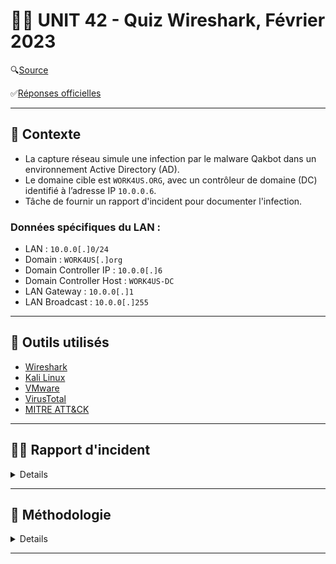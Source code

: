 # 🕵️‍♂️ UNIT 42 - Quiz Wireshark, Février 2023

🔍[Source](https://unit42.paloaltonetworks.com/feb-wireshark-quiz/) 

✅[Réponses officielles](https://unit42.paloaltonetworks.com/feb-wireshark-quiz-answers/)

---

## 📌 Contexte

- La capture réseau simule une infection par le malware Qakbot dans un environnement Active Directory (AD).
- Le domaine cible est `WORK4US.ORG`, avec un contrôleur de domaine (DC) identifié à l’adresse IP `10.0.0.6`.
- Tâche de fournir un rapport d'incident pour documenter l'infection.

### Données spécifiques du LAN :
- LAN : `10.0.0[.]0/24`
- Domain : `WORK4US[.]org`
- Domain Controller IP : `10.0.0[.]6`
- Domain Controller Host : `WORK4US-DC`
- LAN Gateway : `10.0.0[.]1`
- LAN Broadcast : `10.0.0[.]255`


---

## 🧰 Outils utilisés

- [Wireshark](https://www.wireshark.org/download.html)
- [Kali Linux](https://www.kali.org/)
- [VMware](https://www.vmware.com/products/desktop-hypervisor/workstation-and-fusion)
- [VirusTotal](https://www.virustotal.com/gui/home/upload)
- [MITRE ATT&CK](https://attack.mitre.org/)

---

## 🕵️‍♂️ Rapport d'incident
<details>
  
### 📌 Résumé

Le 2023-02-03 à 17:04 UTC, un poste Windows appartenant à `Damon Bauer` a été compromis par un malware **Qakbot** (aussi connu sous Qbot/Pinkslipbot) dans un environnement **Active Directory** (AD).

L’infection a généré du **trafic malveillant**, instauré une **backdoor** et initié des **communications** avec plusieurs serveurs C2 externes.

Des indices suggèrent une **propagation** possible vers le contrôleur de domaine (`10.0.0.6`), augmentant significativement le risque pour l'ensemble du domaine `WORK4US.ORG`.

<img src="images/killchain.png" alt="killchain" width="800"/>

  [*Source image*](https://securelist.com/qakbot-technical-analysis/103931/)

---

### 🖥️ Détails de la victime

- Utilisateur : `damon.bauer`
- Host : `DESKTOP-E7FHJS4`
- IP locale : `10.0.0[.]149`
- Adresse MAC : `00:21:5d:9e:42:fb`

---
### 🚨 Indicateurs de compromission (IoCs)

- Port 80 → `hxxp://128.254.207[.]55/86607.dat`
- `102.156.32[.]143:443` — HTTPS/SSL/TLS
- `208.187.122[.]74:443` — HTTPS/SSL/TLS
- `5.75.205[.]43:443` — HTTPS/SSL/TLS
- `23.111.114[.]52:65400` — TCP traffic
- `78.31.67[.]7:443` — TCP traffic (activité VNC)
- Diverses adresses IP sur ports TCP **25** et **465** — **SMTP** vers plusieurs serveurs de messagerie
- **ARP scanning** depuis l’hôte infecté
- **Transfert SMB** entre l’hôte compromis et le contrôleur de domaine

### ☣️ Détails du Malware :

- SHA 256 : `713207d9d9875ec88d2f3a53377bf8c2d620147a4199eb183c13a7e957056432`
- Type : DLL 32-bit
- Taille : 1,761,280 bytes
- Description : DLL utilisée par Qakbot
- Méthode d'exécution : `rundll32.exe [filename],Wind`
- Sample disponible sur [MalwareBazaar](https://bazaar.abuse.ch/sample/713207d9d9875ec88d2f3a53377bf8c2d620147a4199eb183c13a7e957056432/)
- Community Score de 55 / 72 sur [VirusTotal](https://www.virustotal.com/gui/file/713207d9d9875ec88d2f3a53377bf8c2d620147a4199eb183c13a7e957056432/details)

</details>

---

## 📝 Méthodologie
<details>

### 💡 IP local
<details>
  
Examiner le trafic web suspect en filtrant les requêtes HTTP et les handshakes TLS :    

`(http.request or tls.handshake.type == 1) and !(ssdp)`

➡️ IP source : `10.0.0[.]149`  
➡️ Adresse MAC : `00:21:5d:9e:42:fb`

<img src="images/1.png" alt="1" width="800"/>

</details>

---

### 💡 Hosts
<details>

Identifier le nom NetBIOS et le nom d'hôte Windows en analysant les protocoles de partage :  

`nbns or smb or smb2`

➡️ Host name : `DESKTOP-E7FHJS4`

<img src="images/2.png" alt="2" width="800"/>

---

Examiner le trafic d'authentification Kerberos pour identifier l’utilisateur :  

`kerberos.CNameString && ip.src == 10.0.0.149`  
- 📝 N.B. : Ajout de `CNameString` en colonne pour faciliter l’identification.

➡️ Utilisateur : `damon.bauer`

<img src="images/3.png" alt="3" width="800"/>

</details>

---

### 💡 Trafic HTTP
<details>

Analyser le trafic HTTP non chiffré pour identifier l'origine de l’infection :   

`http && ip.src == 10.0.0.149`

➡️ HTTP GET suspect vers une IP externe `128.254.207[.]55` → **investigation**  
➡️ HTTP GET vers `cacerts.digicert.com` → trafic légitime généré par OS/navigation normale  

<img src="images/4.png" alt="4" width="800"/>

Suivre le **TCP Stream** pour la requête suspecte vers `128.254.207[.]55` pour le fichier `86607[.]dat` :    
➡️ Headers minimalistes, présence de `CURL` → téléchargement automatisé = 🚩   
➡️ Fichier exécutable (`MZ` + `This program cannot be run in DOS mod`) = 🚩    

<img src="images/5.png" alt="5" width="800"/>

---

Exporter le fichier depuis le PCAP : `File → Export Objects → HTTP`  

Après téléchargement :     
✅ Vérification type de fichier : `file 86607.dat`  
✅ Hash SHA256 : `shasum -a 256 86607.dat`   
✅ [VirusTotal](https://www.virustotal.com/gui/file/713207d9d9875ec88d2f3a53377bf8c2d620147a4199eb183c13a7e957056432/details) : détecté par plusieurs fournisseurs  

<img src="images/6.png" alt="6" width="800"/>  
<img src="images/7.png" alt="7" width="800"/>

</details>

---

### 💡 Trafic Post-Infection
<details>

#### HTTPS sans SNI (Server Name Indication)
Filtrer le trafic HTTPS sans nom de domaine :    
`tls.handshake.type == 1 and tls.handshake.extension.type != 0`  
- 📝 N.B. : Les connexions directes vers une IP sont rares et souvent utilisées par des malwares (Qakbot, Trickbot, Emotet).
  
Lister les endpoints IPv4 : `Statistics → Endpoints`  

- Repérer les adresses IP externes des serveurs C2 contactées par l’hôte infecté `10.0.0[.]149`.  
➡️ `5.75.205[.]43`  
➡️ `102.156.32[.]143`  
➡️ `208.187.122[.]74`

<img src="images/8.png" alt="8" width="800"/>

---

#### Certificats TLS
Vérifier les certificats TLS (`11`) pour chaque IP :  
`tls.handshake.type == 11 and ip.addr == <IP_C2>`
   
Examiner `rdnSequence` :  
➡️ `102.156.32[.]143` et `208.187.122[.]74` = Valeurs aléatoires, typique de Qakbot  
➡️ `5.75.205[.]43` = Domaine spoofed/inactif (`vipsauna[.]com`) → certificat auto-signé C2  

<img src="images/9.png" alt="9" width="800"/>
<img src="images/10.png" alt="10" width="800"/>

---

#### Trafic C2 (:65400) 
Trafic initié (`SYN == 2`) sur TCP Port `65400` :  
`tcp.port == 65400 && tcp.flags == 2`  

➡️ IP C2 contactée : `23.111.114[.]52`  

<img src="images/11.png" alt="11" width="800"/>

Lorsqu'on suit le TCP Stream, on trouve rapidement les informations de l'hôte infecté :  
➡️ Hôte (string) : `jzbxct683972`  
➡️ IP publique de l'hôte : `71.167.93[.]52`  
- 📝 N.B. : Ce flux est typique d'un malware qui envoie immédiatement des informations sur la victime au serveur C2 pour établir un contrôle initial.  


<img src="images/12.png" alt="12" width="800"/>


---
#### Spambot
Filtrer le trafic `SMTP` pour détecter l'activité de **Spambot** :  
`smtp && ip.src == 10.0.0.149`  

➡️ L’hôte infecté contacte plusieurs serveurs de messagerie publics, ce qui est suspect dans un environnement AD.

<img src="images/13.png" alt="13" width="800"/>

Plus spécifiquement, on peut détecter/quantifier l'activité du Spambot avec la commande `EHLO` :  
`smtp.req.command contains "EHLO" && ip.src == 10.0.0.149`  

➡️ au moins 5 tentatives de connexions en ~10 minutes = 🚩

<img src="images/14.png" alt="14" width="800"/>

Pour voir l'ensemble du trafic (unencrypted ET encrypted) :  
`tls.handshake.type == 1 and (tcp.port == 25 or tcp.port == 465 or tcp.port == 587) && ip.src == 10.0.0.149`  

➡️ au moins 25 serveurs contactés en ~20 minutes == 🚩 
- 📝 N.B. : Aucun email spambot disponible à analyser/export (`File → Export Objects → IMF`)

<img src="images/15.png" alt="15" width="800"/>
<img src="images/16.png" alt="16" width="800"/>

✅ L’hôte infecté tente d’envoyer des emails en masse  
✅ Confirme une activité spambot post-infection  
✅ Permet d’identifier la portée de l’infection et les serveurs ciblés  

---

#### Trafic VNC
Protocole de partage de bureau à distance, VNC permet aux acteurs malveillants de prendre le contrôle d'un hôte infecté.
- 📝 N.B. : L'adresse IP `78.31.67[.]7` sur le port TCP `443` est un serveur C2 connu associé au malware Qakbot.  

`ip.addr == 78.31.67[.]7 && tcp.flags == 2`

2 flux TCP détectés :  
➡️ Premier flux : motif répétitif de 13 octets  
➡️ Second flux : flux RFB contenant la **mention ASCII VNC**, indiquant le partage de bureau à distance   
- 📝 N.B. : Cette séquence est caractéristique d’un malware exploitant VNC pour contrôler l’hôte à distance.

<img src="images/17.png" alt="17" width="800"/>
<img src="images/18.png" alt="18" width="800"/>


---

#### ARP Scanning
Les attaquants utilisent parfois le ARP scanning pour découvrir d’autres adresses IP actives sur un **réseau compromis**.  
Cela se fait au niveau des **adresses MAC**, en envoyant des requêtes ARP à l’adresse de broadcast `ff:ff:ff:ff:ff:ff` pour toutes les IP d’un segment réseau.  

Dans ce PCAP, l’hôte infecté (`00:21:4d:9e:42:fb`) balaie le segment de `10.0.0[.]254` à `10.0.0[.]2`.   
`arp && eth.dst == ff:ff:ff:ff:ff:ff`

Les adresses déjà connues sont exclues :  
➡️ Hôte infecté : `10.0.0[.]149`   
➡️ Contrôleur de domaine : `10.0.0[.]6`  
➡️ Passerelle réseau : `10.0.0[.]1`  
➡️ Adresse broadcast : `10.0.0[.]255`  

Si l’hôte infecté détecte une IP active, il envoie un ping `ICMP` puis tente de se connecter sur différents ports TCP/UDP.
- 📝 N.B. : Technique n’est pas spécifique à Qakbot et a été observée avec Bumblebee, IcedID, Emotet et d’autres familles de malware. 

<img src="images/19.png" alt="19" width="800"/>
<img src="images/20.png" alt="20" width="800"/>

---
#### SMB
Analyse des transferts SMB pour identifier les fichiers suspects : `File → Export Objects → SMB`  
- 📝 N.B. : Fichiers `DLL` avec des **noms aléatoires** == 🚩, confirment une activité post-infection dans l'AD.  

<img src="images/21.png" alt="21" width="800"/>

➡️ Fichiers `.dll` (1,761 KB) : DLL Windows     
➡️ Fichiers `.bin.cfg` (105 bytes) : fichiers de données binaires  
➡️ SHA256 : `713207d9d9875ec88d2f3a53377bf8c2d620147a4199eb183c13a7e957056432` = Identique au DLL initial récupéré via HTTP au début de l’infection   


<img src="images/22.png" alt="22" width="800"/>
<img src="images/23.png" alt="23" width="800"/>


#### SMB2
Le trafic **SMB2** montre la création et le transfert de DLLs malveillants vers le DC via **NTLMSSP**. Les noms de fichiers aléatoires et l’authentification avec l’utilisateur compromis indiquent une tentative de **mouvement latéral** et d’installation de **Qakbot** dans l’AD.  
`ip.addr == 10.0.0[.]149 && ip.dst == 10.0.0[.]6 && smb2`

➡️ Le poste infecté (`10.0.0[.]149`) envoie des fichiers suspects (`.dll` et `.cfg`) au DC (`10.0.0[.]6`)  
➡️ Le malware utilise **NTLMSSP** pour s'authentifier avec le DC en usurpant l’identité de l’utilisateur compromis (`damon.bauer`)  

<img src="images/24.png" alt="24" width="800"/>

</details>

Pour une analyse détaillée des TTPs associées à Qakbot :
[MITRE ATT&CK](https://mitre-attack.github.io/attack-navigator//#layerURL=https%3A%2F%2Fattack.mitre.org%2Fsoftware%2FS0650%2FS0650-enterprise-layer.json)


</details>



---












